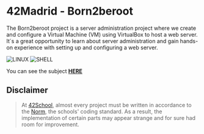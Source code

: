 # 42Madrid - Born2beroot

The Born2beroot project is a server administration project where we create and configure a Virtual Machine (VM) using VirtualBox to host a web server. It´s a great opportunity to learn about server administration and gain hands-on experience with setting up and configuring a web server.

![LINUX](https://img.shields.io/badge/Linux-a?style=for-the-badge&logo=linux&color=grey)
![SHELL](https://img.shields.io/badge/Shell-a?style=for-the-badge&logo=Shell&color=grey)

You can see the subject [**HERE**](https://github.com/MGuardia10/42cursus/blob/main/subjects/en/b2r_subject_en.pdf)

## Disclaimer
> At [42School](https://en.wikipedia.org/wiki/42_(school)), almost every project must be written in accordance to the [Norm](https://github.com/MGuardia10/42cursus/blob/main/subjects/en/norm_en.pdf), the schools' coding standard. As a result, the implementation of certain parts may appear strange and for sure had room for improvement.
